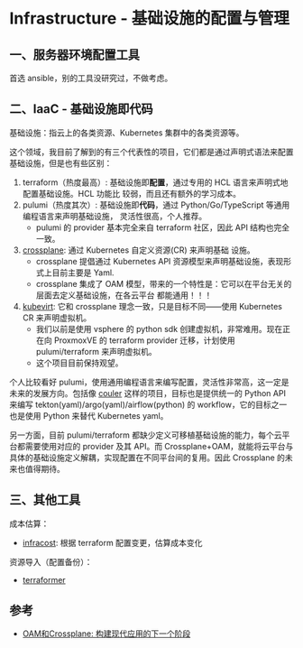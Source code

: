 # Infrastructure - 基础设施的配置与管理

## 一、服务器环境配置工具

首选 ansible，别的工具没研究过，不做考虑。

## 二、IaaC - 基础设施即代码

基础设施：指云上的各类资源、Kubernetes 集群中的各类资源等。

这个领域，我目前了解到的有三个代表性的项目，它们都是通过声明式语法来配置基础设施，但是也有些区别：

1. terraform（热度最高）: 基础设施即**配置**，通过专用的 HCL 语言来声明式地配置基础设施。HCL 功能比
   较弱，而且还有额外的学习成本。
1. pulumi（热度其次）: 基础设施即**代码**，通过 Python/Go/TypeScript 等通用编程语言来声明基础设施，
   灵活性很高，个人推荐。
   - pulumi 的 provider 基本完全来自 terraform 社区，因此 API 结构也完全一致。
1. [crossplane](https://github.com/crossplane/crossplane): 通过 Kubernetes 自定义资源(CR) 来声明基础
   设施。
   - crossplane 提倡通过 Kubernetes API 资源模型来声明基础设施，表现形式上目前主要是 Yaml.
   - crossplane 集成了 OAM 模型，带来的一个特性是：它可以在平台无关的层面去定义基础设施，在各云平台
     都能通用！！！
1. [kubevirt](https://github.com/kubevirt/kubevirt): 它和 crossplane 理念一致，只是目标不同——使用
   Kubernetes CR 来声明虚拟机。
   - 我们以前是使用 vsphere 的 python sdk 创建虚拟机，非常难用。现在正在向 ProxmoxVE 的 terraform
     provider 迁移，计划使用 pulumi/terraform 来声明虚拟机。
   - 这个项目目前保持观望。

个人比较看好 pulumi，使用通用编程语言来编写配置，灵活性非常高，这一定是未来的发展方向。包括像
[couler](https://github.com/couler-proj/couler) 这样的项目，目标也是提供统一的 Python API 来编写
tekton(yaml)/argo(yaml)/airflow(python) 的 workflow，它的目标之一也是使用 Python 来替代 Kubernetes
yaml。

另一方面，目前 pulumi/terraform 都缺少定义可移植基础设施的能力，每个云平台都需要使用对应的 provider
及其 API。而 Crossplane+OAM，就能将云平台与具体的基础设施定义解耦，实现配置在不同平台间的复用。因此
Crossplane 的未来也值得期待。

## 三、其他工具

成本估算：

- [infracost](https://github.com/infracost/infracost): 根据 terraform 配置变更，估算成本变化

资源导入（配置备份）：

- [terraformer](https://github.com/GoogleCloudPlatform/terraformer)

## 参考

- [OAM和Crossplane: 构建现代应用的下一个阶段](https://zhuanlan.zhihu.com/p/145443259)
